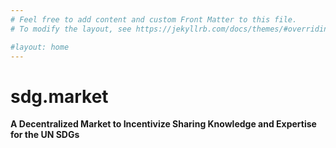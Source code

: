 ```yaml
---
# Feel free to add content and custom Front Matter to this file.
# To modify the layout, see https://jekyllrb.com/docs/themes/#overriding-theme-defaults

#layout: home
---
```



<head>
  <link rel="stylesheet" href="testCSS.css">
</head>
<body>
  <div class="lds-circle"><div></div></div>
</body>


# sdg.market

**A Decentralized Market to Incentivize Sharing Knowledge and Expertise for the UN SDGs**
